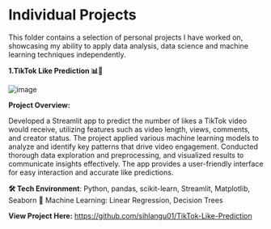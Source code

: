 # Individual Projects

This folder contains a selection of personal projects I have worked on, showcasing my ability to apply data analysis, data science and machine learning techniques independently.

**1.TikTok Like Prediction 📊📱**

![image](https://github.com/user-attachments/assets/b2218293-454c-4f60-ad58-7a37f98d6011)

**Project Overview:**

Developed a Streamlit app to predict the number of likes a TikTok video would receive, utilizing features such as video length, views, comments, and creator status. The project applied various machine learning models to analyze and identify key patterns that drive video engagement. Conducted thorough data exploration and preprocessing, and visualized results to communicate insights effectively. The app provides a user-friendly interface for easy interaction and accurate like predictions.

**🛠️ Tech Environment**: Python, pandas, scikit-learn, Streamlit, Matplotlib, Seaborn 🤖 Machine Learning: Linear Regression, Decision Trees

**View Project Here:** https://github.com/sihlangu01/TikTok-Like-Prediction
